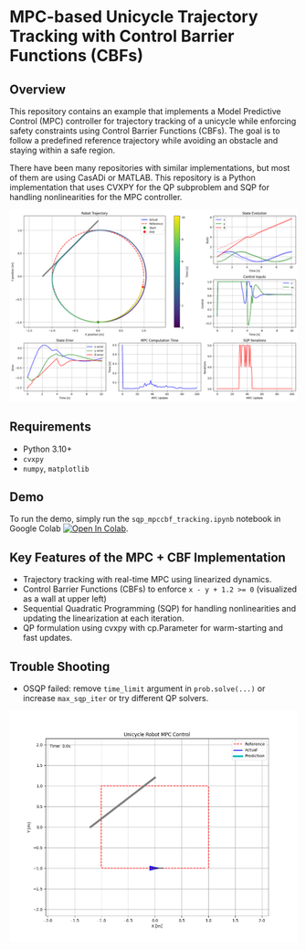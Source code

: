 # MPC-based Unicycle Trajectory Tracking with Control Barrier Functions (CBFs)
## Overview
This repository contains an example that implements a Model Predictive Control (MPC) controller for trajectory tracking of a unicycle while enforcing safety constraints using Control Barrier Functions (CBFs). The goal is to follow a predefined reference trajectory while avoiding an obstacle and staying within a safe region.

There have been many repositories with similar implementations, but most of them are using CasADi or MATLAB. This repository is a Python implementation that uses CVXPY for the QP subproblem and SQP for handling nonlinearities for the MPC controller.

![](assets/mpccbf_tracking.png)

## Requirements
- Python 3.10+
- `cvxpy`
- `numpy`, `matplotlib`

## Demo
To run the demo, simply run the `sqp_mpccbf_tracking.ipynb` notebook in Google Colab [![Open In Colab](https://colab.research.google.com/assets/colab-badge.svg)](https://colab.research.google.com/github/shaoanlu/sqp_nmpc_cbf_cvxpy/blob/main/sqp_mpccbf_tracking.ipynb).

## Key Features of the MPC + CBF Implementation
- Trajectory tracking with real-time MPC using linearized dynamics.
- Control Barrier Functions (CBFs) to enforce  `x - y + 1.2 >= 0` (visualized as a wall at upper left)
- Sequential Quadratic Programming (SQP) for handling nonlinearities and updating the linearization at each iteration.
- QP formulation using cvxpy with cp.Parameter for warm-starting and fast updates.

## Trouble Shooting
- OSQP failed: remove `time_limit` argument in `prob.solve(...)` or increase `max_sqp_iter` or try different QP solvers.

![](assets/mpccbf_tracking_anim.gif)